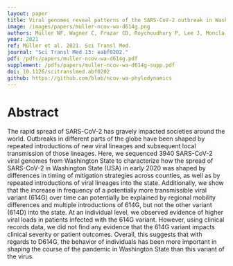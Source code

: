 ```yaml
---
layout: paper
title: Viral genomes reveal patterns of the SARS-CoV-2 outbreak in Washington State
image: /images/papers/muller-ncov-wa-d614g.png
authors: Müller NF, Wagner C, Frazar CD, Roychoudhury P, Lee J, Moncla LH, Pelle B, Richardson M, Ryke E, Xie H, Shrestha L, Addetia A, Rachleff VM, Lieberman NAP, Meei-Li Huang, Gautom R, Melly G, Hiatt B, Dykema P, Adler A, Brandstetter E, Han PD, Fay K, Ilcisin M, Lacombe K, Sibley TR, Truong M, Wolf CR, Boeckh M, Englund JA, Famulare M, Lutz BR, Rieder MJ, Thompson M, Duchin JS, Starita LM, Chu HY, Shendure J, Jerome KR, Lindquist S, Greninger AL, Nickerson DA, Bedford T.
year: 2021
ref: Müller et al. 2021. Sci Transl Med.
journal: "Sci Transl Med 13: eabf0202."
pdf: /pdfs/papers/muller-ncov-wa-d614g.pdf
supplement: /pdfs/papers/muller-ncov-wa-d614g-supp.pdf
doi: 10.1126/scitranslmed.abf0202
github: https://github.com/blab/ncov-wa-phylodynamics
---
```


# Abstract

The rapid spread of SARS-CoV-2 has gravely impacted societies around the world. Outbreaks in different parts of the globe have been shaped by repeated introductions of new viral lineages and subsequent local transmission of those lineages. Here, we sequenced 3940 SARS-CoV-2 viral genomes from Washington State to characterize how the spread of SARS-CoV-2 in Washington State (USA) in early 2020 was shaped by differences in timing of mitigation strategies across counties, as well as by repeated introductions of viral lineages into the state. Additionally, we show that the increase in frequency of a potentially more transmissible viral variant (614G) over time can potentially be explained by regional mobility differences and multiple introductions of 614G, but not the other variant (614D) into the state. At an individual level, we observed evidence of higher viral loads in patients infected with the 614G variant. However, using clinical records data, we did not find any evidence that the 614G variant impacts clinical severity or patient outcomes. Overall, this suggests that with regards to D614G, the behavior of individuals has been more important in shaping the course of the pandemic in Washington State than this variant of the virus.
